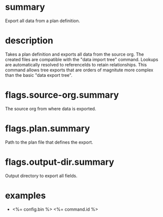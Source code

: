 # summary

Export all data from a plan definition.

# description

Takes a plan definition and exports all data from the source org. The created files are
compatible with the "data import tree" command. Lookups are automatically resolved to
referenceIds to retain relationships. This command allows tree exports that are orders
of magnitute more complex than the basic "data export tree".

# flags.source-org.summary

The source org from where data is exported.

# flags.plan.summary

Path to the plan file that defines the export.

# flags.output-dir.summary

Output directory to export all fields.

# examples

- <%= config.bin %> <%= command.id %>
